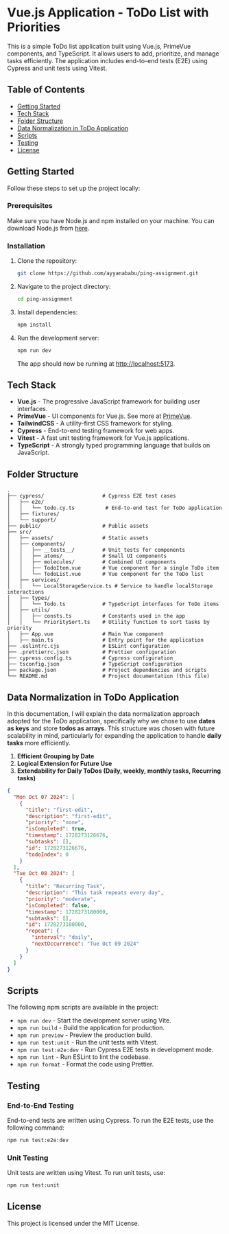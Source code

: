 # Vue.js Application - ToDo List with Priorities

This is a simple ToDo list application built using Vue.js, PrimeVue components, and TypeScript. It allows users to add, prioritize, and manage tasks efficiently. The application includes end-to-end tests (E2E) using Cypress and unit tests using Vitest.

## Table of Contents

- [Getting Started](#getting-started)
- [Tech Stack](#tech-stack)
- [Folder Structure](#folder-structure)
- [Data Normalization in ToDo Application](#data-normalization-in-todo-application)
- [Scripts](#scripts)
- [Testing](#testing)
- [License](#license)

## Getting Started

Follow these steps to set up the project locally:

### Prerequisites

Make sure you have Node.js and npm installed on your machine. You can download Node.js from [here](https://nodejs.org/).

### Installation

1. Clone the repository:

   ```bash
   git clone https://github.com/ayyanababu/ping-assignment.git
   ```

2. Navigate to the project directory:

   ```bash
   cd ping-assignment
   ```

3. Install dependencies:

   ```bash
   npm install
   ```

4. Run the development server:

   ```bash
   npm run dev
   ```

   The app should now be running at [http://localhost:5173](http://localhost:5173).

## Tech Stack

- **Vue.js** - The progressive JavaScript framework for building user interfaces.
- **PrimeVue** - UI components for Vue.js. See more at [PrimeVue](https://primevue.org/).
- **TailwindCSS** - A utility-first CSS framework for styling.
- **Cypress** - End-to-end testing framework for web apps.
- **Vitest** - A fast unit testing framework for Vue.js applications.
- **TypeScript** - A strongly typed programming language that builds on JavaScript.

## Folder Structure

```plaintext
.
├── cypress/                   # Cypress E2E test cases
│   ├── e2e/
│   │   └── todo.cy.ts          # End-to-end test for ToDo application
│   ├── fixtures/
│   └── support/
├── public/                    # Public assets
├── src/
│   ├── assets/                # Static assets
│   ├── components/
│   │   ├── __tests__/         # Unit tests for components
│   │   ├── atoms/             # Small UI components
│   │   ├── molecules/         # Combined UI components
│   │   ├── TodoItem.vue       # Vue component for a single ToDo item
│   │   └── TodoList.vue       # Vue component for the ToDo list
│   ├── services/
│   │   └── LocalStorageService.ts # Service to handle localStorage interactions
│   ├── types/
│   │   └── Todo.ts            # TypeScript interfaces for ToDo items
│   ├── utils/
│   │   ├── consts.ts          # Constants used in the app
│   │   └── PrioritySort.ts    # Utility function to sort tasks by priority
│   ├── App.vue                # Main Vue component
│   ├── main.ts                # Entry point for the application
├── .eslintrc.cjs              # ESLint configuration
├── .prettierrc.json           # Prettier configuration
├── cypress.config.ts          # Cypress configuration
├── tsconfig.json              # TypeScript configuration
├── package.json               # Project dependencies and scripts
└── README.md                  # Project documentation (this file)
```

## Data Normalization in ToDo Application

In this documentation, I will explain the data normalization approach adopted for the ToDo application, specifically why we chose to use **dates as keys** and store **todos as arrays**. This structure was chosen with future scalability in mind, particularly for expanding the application to handle **daily tasks** more efficiently.

1. **Efficient Grouping by Date**
2. **Logical Extension for Future Use**
3. **Extendability for Daily ToDos (Daily, weekly, monthly tasks, Recurring tasks)**

```json
{
  "Mon Oct 07 2024": [
    {
      "title": "first-edit",
      "description": "first-edit",
      "priority": "none",
      "isCompleted": true,
      "timestamp": 1728273126676,
      "subtasks": [],
      "id": 1728273126676,
      "todoIndex": 0
    }
  ],
  "Tue Oct 08 2024": [
    {
      "title": "Recurring Task",
      "description": "This task repeats every day",
      "priority": "moderate",
      "isCompleted": false,
      "timestamp": 1728273180000,
      "subtasks": [],
      "id": 1728273180000,
      "repeat": {
        "interval": "daily",
        "nextOccurrence": "Tue Oct 09 2024"
      }
    }
  ]
}
```

## Scripts

The following npm scripts are available in the project:

- `npm run dev` - Start the development server using Vite.
- `npm run build` - Build the application for production.
- `npm run preview` - Preview the production build.
- `npm run test:unit` - Run the unit tests with Vitest.
- `npm run test:e2e:dev` - Run Cypress E2E tests in development mode.
- `npm run lint` - Run ESLint to lint the codebase.
- `npm run format` - Format the code using Prettier.

## Testing

### End-to-End Testing

End-to-end tests are written using Cypress. To run the E2E tests, use the following command:

```bash
npm run test:e2e:dev
```

### Unit Testing

Unit tests are written using Vitest. To run unit tests, use:

```bash
npm run test:unit
```

## License

This project is licensed under the MIT License.
